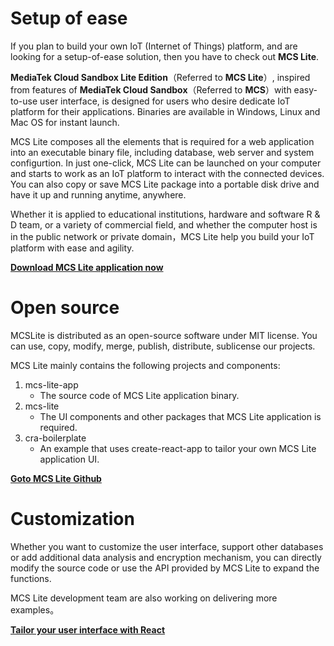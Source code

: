 # Setup of ease

If you plan to build your own IoT (Internet of Things) platform, and are looking for a setup-of-ease solution, then you have to check out **MCS Lite**.

**MediaTek Cloud Sandbox Lite Edition**（Referred to **MCS Lite**）, inspired from features of **MediaTek Cloud Sandbox**（Referred to **MCS**）with easy-to-use user interface, is designed for users who desire dedicate IoT platform for their applications. Binaries are available in Windows, Linux and Mac OS for instant launch.   


MCS Lite composes all the elements that is required for a web application into an executable binary file, including database, web server and system configurtion. In just one-click, MCS Lite can be launched on your computer and starts to work as an IoT platform to interact with the connected devices. You can also copy or save MCS Lite package into a portable disk drive and have it up and running anytime, anywhere. 


Whether it is applied to educational institutions, hardware and software R & D team, or a variety of commercial field, and whether the computer host is in the public network or private domain，MCS Lite help you build your IoT platform with ease and agility.  

**[Download MCS Lite application now](https://github.com/MCS-Lite/mcs-lite-app/releases)**

# Open source

MCSLite is distributed as an open-source software under MIT license. You can use, copy, modify, merge, publish, distribute, sublicense our projects.

MCS Lite mainly contains the following projects and components:

1. mcs-lite-app
   * The source code of MCS Lite application binary.
2. mcs-lite
   * The UI components and other packages that MCS Lite application is required.
3. cra-boilerplate
   * An example that uses create-react-app to tailor your own MCS Lite application UI.
   
**[Goto MCS Lite Github](https://github.com/MCS-Lite)**


# Customization

Whether you want to customize the user interface, support other databases or add additional data analysis and encryption mechanism, you can directly modify the source code or use the API provided by MCS Lite to expand the functions.

MCS Lite development team are also working on delivering more examples。

**[Tailor your user interface with React](https://github.com/MCS-Lite/cra-boilerplate)**

